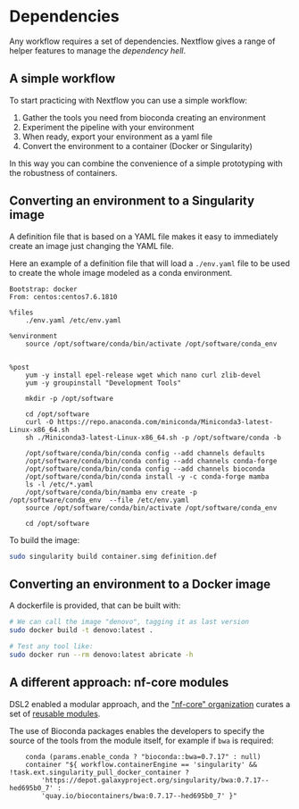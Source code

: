 # Dependencies

Any workflow requires a set of dependencies. 
Nextflow gives a range of helper features to manage the
_dependency hell_.

## A simple workflow

To start practicing with Nextflow you can use a simple workflow:

1. Gather the tools you need from bioconda creating an environment
1. Experiment the pipeline with your environment
1. When ready, export your environment as a yaml file 
1. Convert the environment to a container (Docker or Singularity)

In this way you can combine the convenience of a simple prototyping
with the robustness of containers.

## Converting an environment to a Singularity image

A definition file that is based on a YAML file makes it easy to immediately
create an image just changing the YAML file.

Here an example of a definition file that will load a `./env.yaml` file
to be used to create the whole image modeled as a conda environment.

```singularity
Bootstrap: docker
From: centos:centos7.6.1810

%files
    ./env.yaml /etc/env.yaml

%environment
    source /opt/software/conda/bin/activate /opt/software/conda_env


%post
    yum -y install epel-release wget which nano curl zlib-devel
    yum -y groupinstall "Development Tools"

    mkdir -p /opt/software

    cd /opt/software
    curl -O https://repo.anaconda.com/miniconda/Miniconda3-latest-Linux-x86_64.sh
    sh ./Miniconda3-latest-Linux-x86_64.sh -p /opt/software/conda -b

    /opt/software/conda/bin/conda config --add channels defaults
    /opt/software/conda/bin/conda config --add channels conda-forge
    /opt/software/conda/bin/conda config --add channels bioconda
    /opt/software/conda/bin/conda install -y -c conda-forge mamba
    ls -l /etc/*.yaml
    /opt/software/conda/bin/mamba env create -p /opt/software/conda_env  --file /etc/env.yaml
    source /opt/software/conda/bin/activate /opt/software/conda_env

    cd /opt/software
```

To build the image:
```bash
sudo singularity build container.simg definition.def
```
## Converting an environment to a Docker image

A dockerfile is provided, that can be built with:

```bash
# We can call the image "denovo", tagging it as last version
sudo docker build -t denovo:latest .

# Test any tool like:
sudo docker run --rm denovo:latest abricate -h
```
## A different approach: nf-core modules

DSL2 enabled a modular approach, and the ["nf-core" organization](https://nf-co.re/)
curates a set of [reusable modules](https://github.com/nf-core/modules#readme).

The use of Bioconda packages enables the developers to specify the source of the
tools from the module itself, for example if `bwa` is required:

```nextflow
    conda (params.enable_conda ? "bioconda::bwa=0.7.17" : null)
    container "${ workflow.containerEngine == 'singularity' && !task.ext.singularity_pull_docker_container ?
        'https://depot.galaxyproject.org/singularity/bwa:0.7.17--hed695b0_7' :
        'quay.io/biocontainers/bwa:0.7.17--hed695b0_7' }"
```